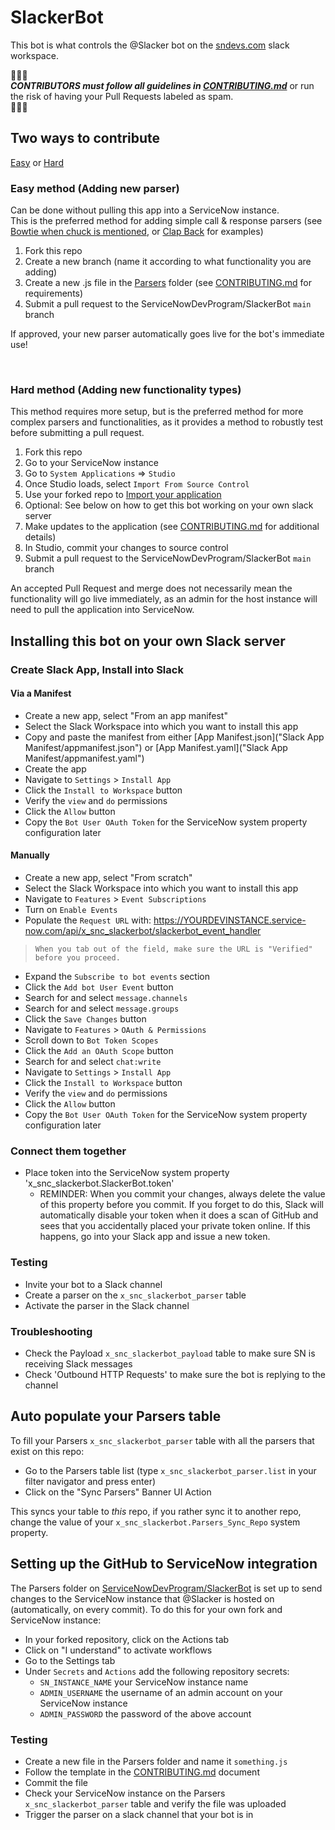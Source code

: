 # SlackerBot

This bot is what controls the @Slacker bot on the [sndevs.com](https://sndevs.com/) slack workspace.

🔔🔔🔔<br>
***CONTRIBUTORS must follow all guidelines in [CONTRIBUTING.md](CONTRIBUTING.md)*** or run the risk of having your Pull Requests labeled as spam.<br>
🔔🔔🔔

## Two ways to contribute

[Easy](#easy-method-adding-new-parser) or [Hard](#hard-method-adding-new-functionality-types)

### **Easy method (Adding new parser)**

Can be done without pulling this app into a ServiceNow instance.<br>
This is the preferred method for adding simple call & response parsers (see [Bowtie when chuck is mentioned](https://github.com/ServiceNowDevProgram/SlackerBot/blob/main/Parsers/Bowtie%20when%20chuck%20is%20mentioned.js), or [Clap Back](https://github.com/ServiceNowDevProgram/SlackerBot/blob/main/Parsers/Clap%20back.js) for examples)

1. Fork this repo
2. Create a new branch (name it according to what functionality you are adding)
3. Create a new .js file in the [Parsers](Parsers) folder (see [CONTRIBUTING.md](CONTRIBUTING.md) for requirements)
4. Submit a pull request to the ServiceNowDevProgram/SlackerBot `main` branch

If approved, your new parser automatically goes live for the bot's immediate use!

<br>

### **Hard method (Adding new functionality types)**

This method requires more setup, but is the preferred method for more complex parsers and functionalities, as it provides a method to robustly test before submitting a pull request.

1. Fork this repo
2. Go to your ServiceNow instance
3. Go to `System Applications` => `Studio`
4. Once Studio loads, select `Import From Source Control`
5. Use your forked repo to [Import your application](https://developer.servicenow.com/dev.do#!/learn/learning-plans/quebec/new_to_servicenow/app_store_learnv2_devenvironment_quebec_importing_an_application_from_source_control)
6. Optional: See below on how to get this bot working on your own slack server
7. Make updates to the application (see [CONTRIBUTING.md](CONTRIBUTING.md) for additional details)
8. In Studio, commit your changes to source control
9. Submit a pull request to the ServiceNowDevProgram/SlackerBot `main` branch

An accepted Pull Request and merge does not necessarily mean the functionality will go live immediately, as an admin for the host instance will need to pull the application into ServiceNow.

## Installing this bot on your own Slack server

### Create Slack App, Install into Slack

#### Via a Manifest

* Create a new app, select "From an app manifest"
* Select the Slack Workspace into which you want to install this app
* Copy and paste the manifest from either [App Manifest.json]("Slack App Manifest/appmanifest.json") or [App Manifest.yaml]("Slack App Manifest/appmanifest.yaml")
* Create the app
* Navigate to `Settings` > `Install App`
* Click the `Install to Workspace` button
* Verify the `view` and `do` permissions
* Click the `Allow` button
* Copy the `Bot User OAuth Token` for the ServiceNow system property configuration later

#### Manually

* Create a new app, select "From scratch"
* Select the Slack Workspace into which you want to install this app
* Navigate to `Features` > `Event Subscriptions`
* Turn on `Enable Events`
* Populate the `Request URL` with: https://YOURDEVINSTANCE.service-now.com/api/x_snc_slackerbot/slackerbot_event_handler
> `When you tab out of the field, make sure the URL is "Verified" before you proceed.`
* Expand the `Subscribe to bot events` section
* Click the `Add bot User Event` button
* Search for and select `message.channels`
* Search for and select `message.groups`
* Click the `Save Changes` button
* Navigate to `Features` > `OAuth & Permissions`
* Scroll down to `Bot Token Scopes`
* Click the `Add an OAuth Scope` button
* Search for and select `chat:write`
* Navigate to `Settings` > `Install App`
* Click the `Install to Workspace` button
* Verify the `view` and `do` permissions
* Click the `Allow` button
* Copy the `Bot User OAuth Token` for the ServiceNow system property configuration later

### Connect them together

* Place token into the ServiceNow system property 'x_snc_slackerbot.SlackerBot.token' 
  * REMINDER: When you commit your changes, always delete the value of this property before you commit. If you forget to do this, Slack will automatically disable your token when it does a scan of GitHub and sees that you accidentally placed your private token online. If this happens, go into your Slack app and issue a new token.

### Testing

* Invite your bot to a Slack channel
* Create a parser on the `x_snc_slackerbot_parser` table
* Activate the parser in the Slack channel

### Troubleshooting

* Check the Payload `x_snc_slackerbot_payload` table to make sure SN is receiving Slack messages
* Check 'Outbound HTTP Requests' to make sure the bot is replying to the channel

## Auto populate your Parsers table

To fill your Parsers `x_snc_slackerbot_parser` table with all the parsers that exist on this repo:

* Go to the Parsers table list (type `x_snc_slackerbot_parser.list` in your filter navigator and press enter)
* Click on the "Sync Parsers" Banner UI Action

This syncs your table to *this* repo, if you rather sync it to another repo, change the value of your `x_snc_slackerbot.Parsers_Sync_Repo` system property.

## Setting up the GitHub to ServiceNow integration

The Parsers folder on [ServiceNowDevProgram/SlackerBot](https://github.com/ServiceNowDevProgram/SlackerBot/) is set up to send changes to the ServiceNow instance that @Slacker is hosted on (automatically, on every commit). To do this for your own fork and ServiceNow instance:

* In your forked repository, click on the Actions tab
* Click on "I understand" to activate workflows
* Go to the Settings tab
* Under `Secrets` and `Actions` add the following repository secrets:
  * `SN_INSTANCE_NAME` your ServiceNow instance name
  * `ADMIN_USERNAME` the username of an admin account on your ServiceNow instance
  * `ADMIN_PASSWORD` the password of the above account
  
### Testing

* Create a new file in the Parsers folder and name it `something.js`
* Follow the template in the [CONTRIBUTING.md](CONTRIBUTING.md) document
* Commit the file
* Check your ServiceNow instance on the Parsers `x_snc_slackerbot_parser` table and verify the file was uploaded
* Trigger the parser on a slack channel that your bot is in
